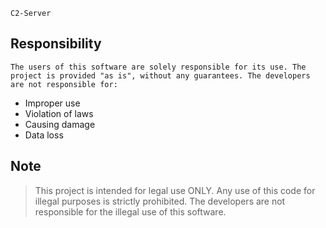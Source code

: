 `C2-Server`

## Responsibility

`The users of this software are solely responsible for its use. The project is provided "as is", without any guarantees. The developers are not responsible for:`

-   Improper use
-   Violation of laws
-   Causing damage
-   Data loss

## Note

> This project is intended for legal use ONLY. Any use of this code for illegal purposes is strictly prohibited. The developers are not responsible for the illegal use of this software.
